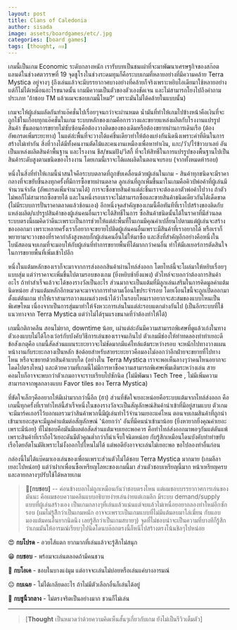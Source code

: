 ```yaml
---
layout: post
title: Clans of Caledonia
author: sisada
image: assets/boardgames/etc/.jpg
categories: [board games]
tags: [thought, กบ]
---
```

เกมนี้เป็นเกม Economic ระดับกลางหนัก เรารับบทเป็นชนเผ่าที่จะมาพัฒนาเศรษฐกิจของสก๊อตแลนด์ในช่วงศตวรรษที่ 19 จุดชูโรงในช่วงระดมทุนก็คือระบบเกมที่หลายอย่างที่มีความคล้าย Terra Mystica อยู่จางๆ (ถึงเล่นแล้วจะมีบรรยากาศบางอย่างที่คล้ายก็จริงเพราะหยิบไอเดียมาใช้หลายอย่างแต่ก็ไม่ได้เหมือนอะไรขนาดนั้น เกมมีความเป็นตัวของตัวเองชัดเจน และไม่สามารถโยงไปถึงคำถามประเภท 'ถ้าชอบ TM แล้วผมจะชอบเกมนี้ไหม?' เพราะมันไม่ได้คล้ายในแบบนั้น)

เกมจะให้ผู้เล่นผลัดกันทำแอ๊คชั่นไปเรื่อยๆจนกว่าจะผ่านหมด น้ำมันที่ทำให้เกมไปข้างหน้าคือเงินที่จะถูกใช้ในเกือบทุกแอ๊คชั่นในเกม ระบบหลักของเกมคือการวางและขยายแหล่งผลิตกับโรงงานแปรรูปสินค้า ขั้นตอนการขยายไม่ซับซ้อนคือต้องวางติดของของเดิมหรือต้องขยายผ่านการเดินเรือ (ต้องอัพเกรดเพิ่มระยะทาง) ในแต่ล่ะพื้นที่จะวางได้แค่ชิ้นเดียวทำให้ต้องแย่งกันนิดนึงเพราะค่าที่ดินในการสร้างไม่เท่ากัน สิ่งที่วางได้มีทั้งคนงานตัดไม้และคนงานเหมืองเพื่อหาทำเงิน, แกะ/วัว/ไร่ข้าวบาเลย์ อันเป็นแหล่งผลิตสินค้าพื้นฐาน และโรงงาน ชีส/ขนมปัง/วิสกี้ ที่จะให้สิทธิ์ในการแปรรูปของพื้นฐานไปเป็นสินค้าระดับสูงตามชนิดของโรงงาน โดยเกมนี้เราจะได้ผลผลิตในตอนจบรอบ (จากทั้งหมดห้ารอบ)

หนึ่งในสิ่งที่ทำให้เกมนี้น่าสนใจคือระบบตลาดที่ถูกขับเคลื่อนด้วยผู้เล่นในเกม - สินค้าทุกชนิดจะมีราคากลางที่จะขยับขึ้นลงทุกครั้งที่มีการซื้อขายผ่านตลาด ลูกเล่นที่ถูกเพิ่มขึ้นมาในเกมคือคิวป์พ่อค้าที่ผู้เล่นมีจำนวนจำกัด (อัพเกรดเพิ่มจำนวนได้) การจะซื้อขายสินค้าแต่ล่ะชิ้นเราจะต้องเอาตัวพ่อค้าไปวาง ถ้าตัวไม่พอก็ไม่สามารถซื้อขายได้ และในหนึ่งรอบเราจะไม่สามารถซื้อและขายสินค้าชนิดเดียวกันได้เด็ดขาด (ไม่มีระบบการปั่นราคาตลาดแล้วช้อนเอง) อีกหนึ่งจุดสำคัญของเกมนี้คือทันทีที่เราไปสร้างของติดกับแหล่งผลิต/แปรรูปสินค้าของผู้เล่นคนอื่นเราจะได้สิทธิ์ในการ ซื้อสินค้าชนิดนั้นได้ในราคาที่มีส่วนลด ระบบตรงนี้ผมคิดว่าดีนะเพราะเป็นการช่วยให้แต่ล่ะพื้นที่ในเกมมีคุณค่าเปลี่ยนไปตามแต่ผู้เล่นจะสร้างของออกมา เพราะหลายครั้งเราก็อยากจะขยายไปติดผู้เล่นคนอื่นเพราะมีสินค้าที่เราอยากได้ หรือเราก็พยายามจะวางของที่ราคากำลังสูงหลบกั๊กผู้เล่นคนอื่นไม่ให้มาซื้อ และสิ่งที่สำคัญอีกอย่างคือหนึ่งในโบนัสตอนจบเกมที่จะมอบให้กับผู้เล่นที่ทำการขยายพื้นที่ได้มากกว่าคนอื่น ทำให้มีเลเยอร์การตัดสินใจในการขยายพื้นที่เพิ่มเข้าไปอีก

หนึ่งในแต้มหลักของเราก็จะมาจากการส่งออกสินค้าผ่านไทล์ส่งออก โดยไทล์นี้จะโผล่มาให้หยิบเรื่อยๆแบบสุ่ม แต่ว่าราคาจะเพิ่มขึ้นไปตามรอบของเกม (ยิ่งหยิบช้ายิ่งแพง) ตัวไทล์จะบอกว่าต้องการสินค้าอะไร ถ้าทำสำเร็จแล้วจะได้ของรางวัลเป็นอะไร ส่วนมากจะเป็นแต้มที่มีลูกเล่นเสริมในการคิดมูลค่าแต้มนิดหน่อย ส่วนแต้มหลักอีกหมวดจะมาจากการทำตามเงื่อนไขประจำรอบ โดยเงื่อนไขนี้จะถูกเปิดออกมาตั้งแต่ต้นเกม ทำให้เราสามารถวางแผนล่วงหน้าได้ว่าในรอบไหนเราอยากจะสะสมของแบบไหนเป็นพิเศษไหม เนื่องจากเป็นการสุ่มมาทำให้จังหวะการเล่นในแต่ล่ะรอบแตกต่างกันไป (เป็นอีกระบบที่ใช้แนวทางจาก Terra Mystica แต่ว่าไม่ได้รุนแรงขนาดที่ว่าต้องทำให้ได้)

เกมนี้กติกาคลีน สอนไม่ยาก, downtime น้อย, เผ่าแต่ล่ะอันมีความสามารถพิเศษที่ดูแล้วเก่งในทางตัวเองแบบไม่ได้โกงเว่อร์กับบังคับวิธีการเล่นของเราจนเกินไป ตัวเกมมีช่องให้ทำทดลองทำท่าเยอะดี ข้อสังเกตุคือ เกมนี้สัดส่วนแผนระยะยาวจะไม่ชัดมากมีแค่ไทล์แต้มระหว่างรอบ จะหนักไปทางวางแผนหน้างานกับระยะกลางเป็นหลัก ข้อด้อยสำหรับสายระยะยาวคือมองไม่ออกว่าอีกฝ่ายจะขยายที่ไปทางไหน หรือจะขยายด้วยสินค้าแบบใด (อย่างใน Terra Mystica เราจะพอเห็นลางๆว่าคนไหนอยากจะโดดไปตรงไหน) และด้วยความที่เกมนี้ไม่มีการหาซื้อความสามารถพิเศษเพิ่มเติมระหว่างเล่น สายคอมโบก็อาจจะพบกว่าตัวเกมอาจจะราบเรียบไปซักนิด (ไม่มีพัฒนา Tech Tree , ไม่มีเพิ่มความสามารถจากพูลกลางแบบ Favor tiles ของ Terra Mystica)

ที่ขัดใจเล็กๆคืออยากให้มีเผ่ามากกว่านี้อีก (ฮา) ส่วนที่ขัดใจเยอะหน่อยคือระบบแต้มจากไทล์ส่งออก คือเกมนี้ทุกครั้งที่เราทำไทล์นี้สำเร็จหนึ่งในของรางวัลจะเป็นสัญลักษณ์สินค้านำเข้าที่มีอยู่สามแบบ ตัวเกมจะมีมาร์คเกอร์ไว้บอกผลรวมว่าสินค้าพวกนี้มีผู้เล่นทำไว้จำนวนเยอะแค่ไหน ตอนจบเกมสินค้าที่ถูกนำเข้ามาเยอะสุดจะมีมูลค่าแต้มต่อสัญลักษณ์ 'น้อยกว่า' อันที่มีคนนำเข้ามาน้อย (ยิ่งหายากยิ่งคุณค่าเยอะเพราะมีน้อย) ที่ไม่ชอบคือมันมีผลต่อสัดส่วนแต้มจบเยอะพอควร คือทำไทล์ส่งออกมาพอๆกันแต่ดันแพ้เพราะสินค้าที่เราถือไว้เยอะดันมีตัวคูณต่ำกว่าก็น่าเจ็บใจนิดหน่อย กับรู้สึกเหมือนโดนบังคับทำท่าขยับเรือโดยอัตโนมัติเพราะไม่งั้งออกไปไหนไม่ได้ แต่พอดียังอาจจะเล่นไม่เยอะพอ ขอไปลองท่าอื่นก่อน

กล่องนี้ไม่ได้แบ๊คมาเองเล่นของเพื่อนเพราะส่วนตัวไม่ได้ชอบ Terra Mystica มากมาย (เกมลีลาเยอะไปหน่อย) แต่ว่าฝากเพื่อนซื้อเหรียญโลหะของเกมนี้มา ส่วนตัวชอบเหรียญนี้มาก หน้าเหรียญครบ และลายกลางๆปรับใช้ได้หลายเกม

> 🐸**[กบชอบ]** -- ค่อนข้างบอกไม่ถูกเหมือนกันว่าชอบตรงไหน แต่ผมชอบบรรยากาศการเล่นของมันนะ คือผมชอบความคลีนแบบอธิบายง่ายเล่นง่ายแต่เกมลึก มีระบบ demand/supply แบบที่ผู้เล่นสร้างเอง เป็นเกมกลางๆที่เล่นแล้วแน่นแต่จบแล้วไม่เหนื่อยอยากลองท่าใหม่อีกซักรอบ (ผมไม่รู้สึึกว่าเป็นเกมหนัก อาจจะเพราะเป็นเกมแบบที่ไม่มีแต้มลบมาไล่เฆี่ยน กับแอบมองแต้มคนอื่นยากนิดนึง เลยรู้สึกว่าเป็นเกมสบายๆ) จุดที่ไม่ชอบน่าจะเป็นความที่บางทีก็รู้สึกว่าเกมมันให้อารมณ์เรียบๆไปนิดโดนบล๊อกตรงนี้ก็หนีไปสร้างตรงโน้นชิลๆไปหน่อย


😍 **กบโปรด** - อวยไส้แตก ยากมากที่เล่นแล้วจะรู้สึกไม่สนุก

😁 **กบชอบ** - พร้อมจะเล่นตลอดถ้ามีคนชวน

🙂 **กบโอเค** - ชอบในบางแง่มุม แต่อาจจะเล่นไม่บ่อยหรือเล่นแค่บางอารมณ์

😐 **กบเฉย** - ไม่ได้เกลียดอะไร ถ้าไม่มีตัวเลือกอื่นก็เล่นได้อยู่

🖕 **กบชูนิ้วกลาง** - ไม่ตรงจริตเป็นอย่างมาก ชวนก็ไม่เล่น



---



> 
> [**Thought** เป็นหมวดว่าด้วยความคิดเห็นสั้นๆเกี่ยวกับเกม ยังไม่เป็นรีวิวเต็มตัว]
> 
> 
> 

